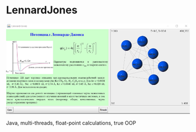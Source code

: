 # LennardJones
<img src="src/jpg/svreen.png"/>
<p>Java, multi-threads, float-point calculations, true OOP </p>
